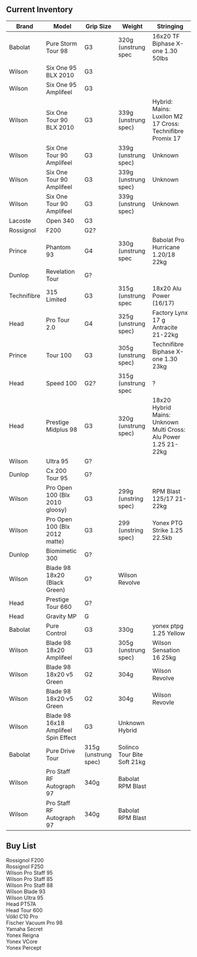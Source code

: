 Current Inventory
-----------------

| Brand | Model | Grip Size | Weight | Stringing | 
| ----- | ----- | --------- | ------ | --------- |
|Babolat | Pure Storm Tour 98 | G3 | 320g (unstrung spec | 16x20 TF Biphase X-one 1.30 50lbs |  
|Wilson | Six One 95 BLX 2010 | G3 | 
|Wilson | Six One 95 Amplifeel | G3 |  
|Wilson | Six One Tour 90 BLX 2010 | G3 | 339g (unstrung spec) | Hybrid: Mains: Luxilon M2 17 Cross: Technifibre Promix 17 |
|Wilson | Six One Tour 90 Amplifeel | G3 | 339g (unstrung spec) | Unknown | 
|Wilson | Six One Tour 90 Amplifeel | G3 | 339g (unstrung spec) | Unknown | 
|Wilson | Six One Tour 90 Amplifeel | G3 | 339g (unstrung spec) | Unknown | 
|Lacoste | Open 340 | G3  
|Rossignol | F200 | G2?  
|Prince | Phantom 93 | G4 | 330g (unstrung spec | Babolat Pro Hurricane 1.20/18 22kg | 
|Dunlop | Revelation Tour | G?  
|Technifibre | 315 Limited | G3 | 315g (unstrung spec | 18x20 Alu Power (16/17)  
|Head |Pro Tour 2.0 | G4 | 325g (unstrung spec) | Factory Lynx 17 g Antracite 21-22kg |
|Prince |Tour 100 |G3 | 305g (unstrung spec) | Technifibre Biphase X-one 1.30 23kg |  
|Head | Speed 100 | G2? | 315g (unstrung spec | ? |  
|Head | Prestige Midplus 98 | G3 | 320g (unstrung spec) | 18x20 Hybrid Mains: Unknown Multi Cross: Alu Power 1.25 21-22kg |  
|Wilson | Ultra 95 | G?  
|Dunlop | Cx 200 Tour 95 | G?  
|Wilson |Pro Open 100 (Blx 2010 gloosy) | G3 | 299g (unstring spec) | RPM Blast 125/17 21-22kg |
|Wilson |Pro Open 100 (Blx 2012 matte) | G3 | 299 (unstring spec) | Yonex PTG Strike 1.25 22.5kb |
|Dunlop | Biomimetic 300 | G?  
|Wilson | Blade 98 18x20 (Black Green) | G? | Wilson Revolve |
|Head | Prestige Tour 660 | G?  
|Head | Gravity MP | G
|Babolat| Pure Control | G3 | 330g | yonex ptpg 1.25 Yellow |
|Wilson| Blade 98 18x20 Amplifeel | G3 | 305g (unstrung spec) | Wilson Sensation 16 25kg |
|Wilson| Blade 98 18x20 v5 Green | G2 | 304g | Wilson Revolve |
|Wilson| Blade 98 18x20 v5 Green | G2 | 304g | Wilson Revovle |
|Wilson| Blade 98 16x18 Amplifeel Spin Effect | G3 | Unknown Hybrid |
|Babolat|Pure Drive Tour| 315g (unstrung spec) | Solinco Tour Bite Soft 21kg |
|Wilson| Pro Staff RF Autograph 97 | 340g | Babolat RPM Blast|
|Wilson| Pro Staff RF Autograph 97 | 340g | Babolat RPM Blast|



Buy List
---------

Rossignol F200  
Rossignol F250  
Wilson Pro Staff 95  
Wilson Pro Staff 85  
Wilson Pro Staff 88  
Wilson Blade 93  
Wilson Ultra 95  
Head PT57A  
Head Tour 600  
Völkl C10 Pro  
Fischer Vacuum Pro 98  
Yamaha Secret  
Yonex Reigna  
Yonex VCore  
Yonex Percept  


